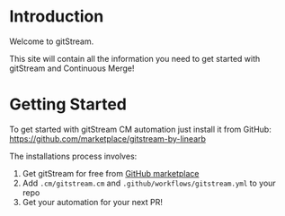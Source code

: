 # Introduction

Welcome to gitStream. 

This site will contain all the information you need to get started with gitStream and Continuous Merge!


# Getting Started 

To get started with gitStream CM automation just install it from GitHub: https://github.com/marketplace/gitstream-by-linearb

The installations process involves:

1. Get gitStream for free from [GitHub marketplace](https://github.com/marketplace/gitstream-by-linearb)
2. Add `.cm/gitstream.cm` and `.github/workflows/gitstream.yml` to your repo
3. Get your automation for your next PR!


